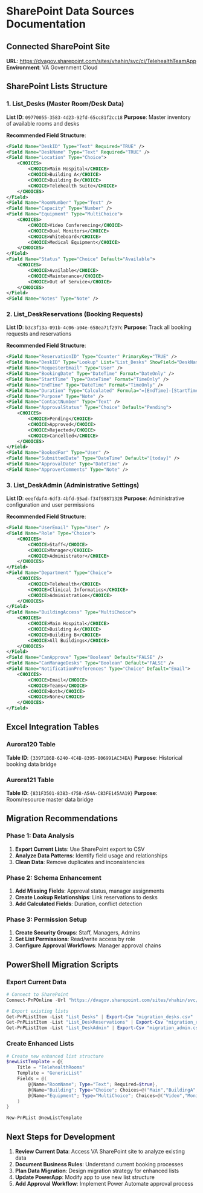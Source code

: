 # SharePoint Data Sources Documentation

## Connected SharePoint Site
**URL**: https://dvagov.sharepoint.com/sites/vhahin/svc/ci/TelehealthTeamApp
**Environment**: VA Government Cloud

## SharePoint Lists Structure

### 1. List_Desks (Master Room/Desk Data)
**List ID**: `09770055-3583-4d23-92fd-65cc81f2cc18`
**Purpose**: Master inventory of available rooms and desks

**Recommended Field Structure**:
```xml
<Field Name="DeskID" Type="Text" Required="TRUE" />
<Field Name="DeskName" Type="Text" Required="TRUE" />
<Field Name="Location" Type="Choice">
    <CHOICES>
        <CHOICE>Main Hospital</CHOICE>
        <CHOICE>Building A</CHOICE>
        <CHOICE>Building B</CHOICE>
        <CHOICE>Telehealth Suite</CHOICE>
    </CHOICES>
</Field>
<Field Name="RoomNumber" Type="Text" />
<Field Name="Capacity" Type="Number" />
<Field Name="Equipment" Type="MultiChoice">
    <CHOICES>
        <CHOICE>Video Conferencing</CHOICE>
        <CHOICE>Dual Monitors</CHOICE>
        <CHOICE>Whiteboard</CHOICE>
        <CHOICE>Medical Equipment</CHOICE>
    </CHOICES>
</Field>
<Field Name="Status" Type="Choice" Default="Available">
    <CHOICES>
        <CHOICE>Available</CHOICE>
        <CHOICE>Maintenance</CHOICE>
        <CHOICE>Out of Service</CHOICE>
    </CHOICES>
</Field>
<Field Name="Notes" Type="Note" />
```

### 2. List_DeskReservations (Booking Requests)
**List ID**: `b3c3f13a-091b-4c06-a04e-658ea71f297c`
**Purpose**: Track all booking requests and reservations

**Recommended Field Structure**:
```xml
<Field Name="ReservationID" Type="Counter" PrimaryKey="TRUE" />
<Field Name="DeskID" Type="Lookup" List="List_Desks" ShowField="DeskName" />
<Field Name="RequesterEmail" Type="User" />
<Field Name="BookingDate" Type="DateTime" Format="DateOnly" />
<Field Name="StartTime" Type="DateTime" Format="TimeOnly" />
<Field Name="EndTime" Type="DateTime" Format="TimeOnly" />
<Field Name="Duration" Type="Calculated" Formula="=[EndTime]-[StartTime]" />
<Field Name="Purpose" Type="Note" />
<Field Name="ContactNumber" Type="Text" />
<Field Name="ApprovalStatus" Type="Choice" Default="Pending">
    <CHOICES>
        <CHOICE>Pending</CHOICE>
        <CHOICE>Approved</CHOICE>
        <CHOICE>Rejected</CHOICE>
        <CHOICE>Cancelled</CHOICE>
    </CHOICES>
</Field>
<Field Name="BookedFor" Type="User" />
<Field Name="SubmittedDate" Type="DateTime" Default="[today]" />
<Field Name="ApprovalDate" Type="DateTime" />
<Field Name="ApproverComments" Type="Note" />
```

### 3. List_DeskAdmin (Administrative Settings)
**List ID**: `eeefdaf4-6df3-4bfd-95ad-f34f98871328`
**Purpose**: Administrative configuration and user permissions

**Recommended Field Structure**:
```xml
<Field Name="UserEmail" Type="User" />
<Field Name="Role" Type="Choice">
    <CHOICES>
        <CHOICE>Staff</CHOICE>
        <CHOICE>Manager</CHOICE>
        <CHOICE>Administrator</CHOICE>
    </CHOICES>
</Field>
<Field Name="Department" Type="Choice">
    <CHOICES>
        <CHOICE>Telehealth</CHOICE>
        <CHOICE>Clinical Informatics</CHOICE>
        <CHOICE>Administration</CHOICE>
    </CHOICES>
</Field>
<Field Name="BuildingAccess" Type="MultiChoice">
    <CHOICES>
        <CHOICE>Main Hospital</CHOICE>
        <CHOICE>Building A</CHOICE>
        <CHOICE>Building B</CHOICE>
        <CHOICE>All Buildings</CHOICE>
    </CHOICES>
</Field>
<Field Name="CanApprove" Type="Boolean" Default="FALSE" />
<Field Name="CanManageDesks" Type="Boolean" Default="FALSE" />
<Field Name="NotificationPreferences" Type="Choice" Default="Email">
    <CHOICES>
        <CHOICE>Email</CHOICE>
        <CHOICE>Teams</CHOICE>
        <CHOICE>Both</CHOICE>
        <CHOICE>None</CHOICE>
    </CHOICES>
</Field>
```

## Excel Integration Tables

### Aurora120 Table
**Table ID**: `{33971B6B-6240-4C4B-8395-806991AC34EA}`
**Purpose**: Historical booking data bridge

### Aurora121 Table
**Table ID**: `{831F3501-8383-4758-A54A-C83FE145AA19}`
**Purpose**: Room/resource master data bridge

## Migration Recommendations

### Phase 1: Data Analysis
1. **Export Current Lists**: Use SharePoint export to CSV
2. **Analyze Data Patterns**: Identify field usage and relationships
3. **Clean Data**: Remove duplicates and inconsistencies

### Phase 2: Schema Enhancement
1. **Add Missing Fields**: Approval status, manager assignments
2. **Create Lookup Relationships**: Link reservations to desks
3. **Add Calculated Fields**: Duration, conflict detection

### Phase 3: Permission Setup
1. **Create Security Groups**: Staff, Managers, Admins
2. **Set List Permissions**: Read/write access by role
3. **Configure Approval Workflows**: Manager approval chains

## PowerShell Migration Scripts

### Export Current Data
```powershell
# Connect to SharePoint
Connect-PnPOnline -Url "https://dvagov.sharepoint.com/sites/vhahin/svc/ci/TelehealthTeamApp"

# Export existing lists
Get-PnPListItem -List "List_Desks" | Export-Csv "migration_desks.csv"
Get-PnPListItem -List "List_DeskReservations" | Export-Csv "migration_reservations.csv"
Get-PnPListItem -List "List_DeskAdmin" | Export-Csv "migration_admin.csv"
```

### Create Enhanced Lists
```powershell
# Create new enhanced list structure
$newListTemplate = @{
    Title = "TelehealthRooms"
    Template = "GenericList"
    Fields = @(
        @{Name="RoomName"; Type="Text"; Required=$true},
        @{Name="Building"; Type="Choice"; Choices=@("Main","BuildingA","BuildingB")},
        @{Name="Equipment"; Type="MultiChoice"; Choices=@("Video","Monitors","Whiteboard")}
    )
}

New-PnPList @newListTemplate
```

## Next Steps for Development

1. **Review Current Data**: Access VA SharePoint site to analyze existing data
2. **Document Business Rules**: Understand current booking processes
3. **Plan Data Migration**: Design migration strategy for enhanced lists
4. **Update PowerApp**: Modify app to use new list structure
5. **Add Approval Workflow**: Implement Power Automate approval process
